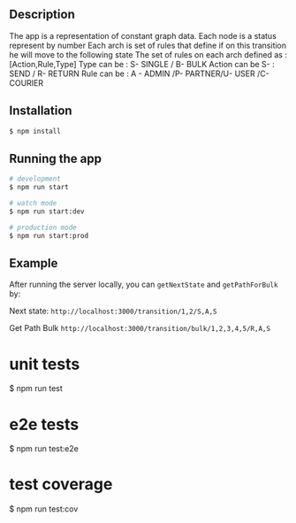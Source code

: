 ## Description

The app is a representation of constant graph data.
Each node is a status represent by number
Each arch is set of rules that define if on this transition he will move to the following state
The set of rules on each arch defined as : [Action,Rule,Type]
Type can be : S- SINGLE / B- BULK
Action can be S- : SEND / R- RETURN
Rule can be : A - ADMIN /P- PARTNER/U- USER /C- COURIER

## Installation

```bash
$ npm install
```

## Running the app

```bash
# development
$ npm run start

# watch mode
$ npm run start:dev

# production mode
$ npm run start:prod
```

## Example 

After running the server locally, you can `getNextState` and `getPathForBulk` by:
 
Next state:
`http://localhost:3000/transition/1,2/S,A,S`

Get Path Bulk
`http://localhost:3000/transition/bulk/1,2,3,4,5/R,A,S`

# unit tests
$ npm run test

# e2e tests
$ npm run test:e2e

# test coverage
$ npm run test:cov
```
